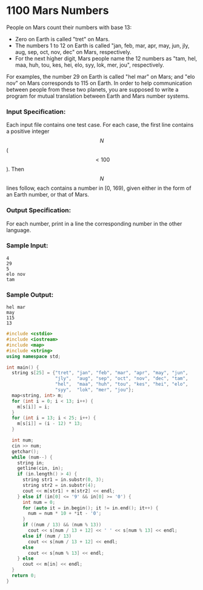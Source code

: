 # 1100 Mars Numbers
People on Mars count their numbers with base 13:

- Zero on Earth is called "tret" on Mars.
- The numbers 1 to 12 on Earth is called "jan, feb, mar, apr, may, jun, jly, aug, sep, oct, nov, dec" on Mars, respectively.
- For the next higher digit, Mars people name the 12 numbers as "tam, hel, maa, huh, tou, kes, hei, elo, syy, lok, mer, jou", respectively.

For examples, the number 29 on Earth is called "hel mar" on Mars; and "elo nov" on Mars corresponds to 115 on Earth. In order to help communication between people from these two planets, you are supposed to write a program for mutual translation between Earth and Mars number systems.

### Input Specification:

Each input file contains one test case. For each case, the first line contains a positive integer $$N$$ ($$< 100$$). Then $$N$$ lines follow, each contains a number in [0, 169), given either in the form of an Earth number, or that of Mars.

### Output Specification:

For each number, print in a line the corresponding number in the other language.

### Sample Input:
```in
4
29
5
elo nov
tam
```

### Sample Output:
```out
hel mar
may
115
13
```

```cpp
#include <cstdio>
#include <iostream>
#include <map>
#include <string>
using namespace std;

int main() {
  string s[25] = {"tret", "jan", "feb", "mar", "apr", "may", "jun",
                  "jly",  "aug", "sep", "oct", "nov", "dec", "tam",
                  "hel",  "maa", "huh", "tou", "kes", "hei", "elo",
                  "syy",  "lok", "mer", "jou"};
  map<string, int> m;
  for (int i = 0; i < 13; i++) {
    m[s[i]] = i;
  }
  for (int i = 13; i < 25; i++) {
    m[s[i]] = (i - 12) * 13;
  }

  int num;
  cin >> num;
  getchar();
  while (num--) {
    string in;
    getline(cin, in);
    if (in.length() > 4) {
      string str1 = in.substr(0, 3);
      string str2 = in.substr(4);
      cout << m[str1] + m[str2] << endl;
    } else if (in[0] <= '9' && in[0] >= '0') {
      int num = 0;
      for (auto it = in.begin(); it != in.end(); it++) {
        num = num * 10 + *it - '0';
      }
      if ((num / 13) && (num % 13))
        cout << s[num / 13 + 12] << ' ' << s[num % 13] << endl;
      else if (num / 13)
        cout << s[num / 13 + 12] << endl;
      else
        cout << s[num % 13] << endl;
    } else
      cout << m[in] << endl;
  }
  return 0;
}
```